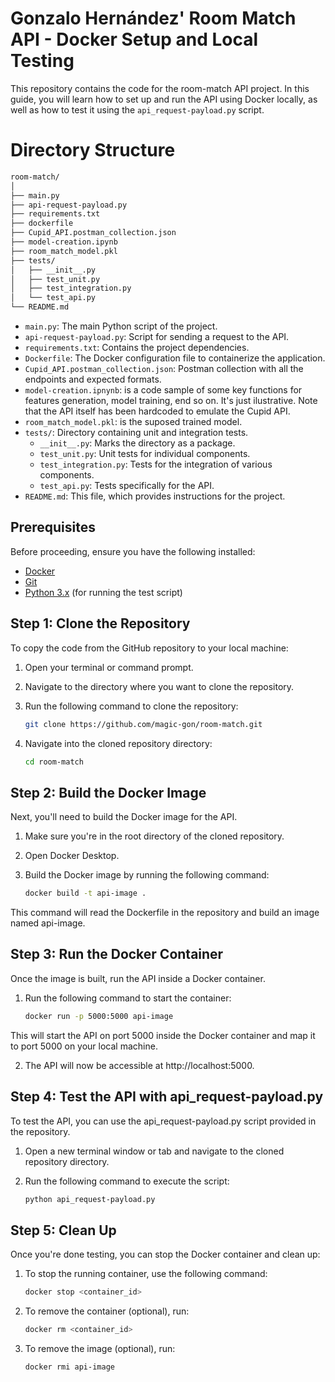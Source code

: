 # Gonzalo Hernández' Room Match API - Docker Setup and Local Testing

This repository contains the code for the room-match API project. In this guide, you will learn how to set up and run the API using Docker locally, as well as how to test it using the `api_request-payload.py` script.

# Directory Structure

~~~bash
room-match/
│
├── main.py
├── api-request-payload.py
├── requirements.txt
├── dockerfile
├── Cupid_API.postman_collection.json
├── model-creation.ipynb
├── room_match_model.pkl
├── tests/
│   ├── __init__.py
│   ├── test_unit.py
│   ├── test_integration.py
│   └── test_api.py
└── README.md
~~~

- `main.py`: The main Python script of the project.
- `api-request-payload.py`: Script for sending a request to the API.
- `requirements.txt`: Contains the project dependencies.
- `Dockerfile`: The Docker configuration file to containerize the application.
- `Cupid_API.postman_collection.json`: Postman collection with all the endpoints and expected formats.
- `model-creation.ipnynb`: is a code sample of some key functions for features generation, model training, end so on. It's just ilustrative. Note that the API itself has been hardcoded to emulate the Cupid API.
- `room_match_model.pkl`: is the suposed trained model.
- `tests/`: Directory containing unit and integration tests.
  - `__init__.py`: Marks the directory as a package.
  - `test_unit.py`: Unit tests for individual components.
  - `test_integration.py`: Tests for the integration of various components.
  - `test_api.py`: Tests specifically for the API.
- `README.md`: This file, which provides instructions for the project.

## Prerequisites

Before proceeding, ensure you have the following installed:

- [Docker](https://www.docker.com/products/docker-desktop)
- [Git](https://git-scm.com/)
- [Python 3.x](https://www.python.org/downloads/) (for running the test script)

## Step 1: Clone the Repository

To copy the code from the GitHub repository to your local machine:

1. Open your terminal or command prompt.
2. Navigate to the directory where you want to clone the repository.
3. Run the following command to clone the repository:

   ```bash
   git clone https://github.com/magic-gon/room-match.git

4. Navigate into the cloned repository directory:

   ```bash
   cd room-match

## Step 2: Build the Docker Image

Next, you'll need to build the Docker image for the API.

1. Make sure you're in the root directory of the cloned repository.
2. Open Docker Desktop.
3. Build the Docker image by running the following command:

   ```bash
   docker build -t api-image .

This command will read the Dockerfile in the repository and build an image named api-image.

## Step 3: Run the Docker Container

Once the image is built, run the API inside a Docker container.

1. Run the following command to start the container:

   ```bash
   docker run -p 5000:5000 api-image

This will start the API on port 5000 inside the Docker container and map it to port 5000 on your local machine.

2. The API will now be accessible at http://localhost:5000.

## Step 4: Test the API with api_request-payload.py

To test the API, you can use the api_request-payload.py script provided in the repository.

1. Open a new terminal window or tab and navigate to the cloned repository directory.
2. Run the following command to execute the script:

   ```bash
   python api_request-payload.py

## Step 5: Clean Up

Once you're done testing, you can stop the Docker container and clean up:

1. To stop the running container, use the following command:

   ```bash
   docker stop <container_id>

2. To remove the container (optional), run:

   ```bash
   docker rm <container_id>

3. To remove the image (optional), run:

   ```bash
   docker rmi api-image